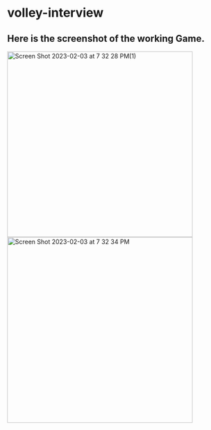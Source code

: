 # volley-interview

## Here is the screenshot of the working Game.

<img width="427" alt="Screen Shot 2023-02-03 at 7 32 28 PM(1)" src="https://user-images.githubusercontent.com/67858387/216739464-515cbaa2-e2a3-4ab4-9880-f28cb3ac5059.png">

<img width="427" alt="Screen Shot 2023-02-03 at 7 32 34 PM" src="https://user-images.githubusercontent.com/67858387/216739491-e05b5e97-646d-4250-ae67-7b2daa1009c4.png">

